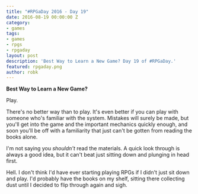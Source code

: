 ```yaml
---
title: "#RPGaDay 2016 - Day 19"
date: 2016-08-19 00:00:00 Z
category:
- games
tags:
- games
- rpgs
- rpgaday
layout: post
description: 'Best Way to Learn a New Game? Day 19 of #RPGaDay.'
featured: rpgaday.png
author: robk
---
```


**Best Way to Learn a New Game?**

Play.

There's no better way than to play. It's even better if you can play with someone who's familiar with the system. Mistakes will surely be made, but you'll get into the game and the important mechanics quickly enough, and soon you'll be off with a familiarity that just can't be gotten from reading the books alone.

I'm not saying you *shouldn't* read the materials. A quick look through is always a good idea, but it can't beat just sitting down and plunging in head first.

Hell. I don't think I'd have ever starting playing RPGs if I didn't just sit down and play. I'd probably have the books on my shelf, sitting there collecting dust until I decided to flip through again and sigh.
